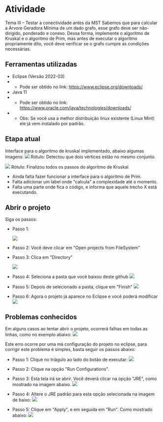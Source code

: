 # Atividade
Tema III – Testar a conectividade antes da MST
Sabemos que para calcular a Árvore Geradora Mínima de um dado grafo, esse
grafo deve ser não-dirigido, ponderado e conexo. Dessa forma, implemente o
algoritmo de Kruskal e o algoritmo de Prim, mas antes de executar o algoritmo
propriamente dito, você deve verificar se o grafo cumpre as condições
necessárias.

## Ferramentas utilizadas
+ Eclipse (Versão 2022-03)
+ + Pode ser obtido no link: https://www.eclipse.org/downloads/
+ Java 11
+ + Pode ser obtido no link: https://www.oracle.com/java/technologies/downloads/
+ + Obs: Se você usa a melhor distribuição linux existente (Linux Mint) ele já vem instalado por padrão.

## Etapa atual
Interface para o algoritmo de kruskal implementado, abaixo algumas imagens:
![](https://i.imgur.com/rvkgC1G.png)
Rótulo: Detectou que dois vértices estão no mesmo conjunto.


![](https://i.imgur.com/aNocisE.png)
Rótulo: Finalizou todos os passos do algoritmo de Kruskal

+ Ainda falta fazer funcionar a interface para o algoritmo de Prim.
+ Falta adicionar um label onde "calcula" a complexidade até o momento.
+ Falta uma parte onde fica o código, e informa que aquele trecho X está executando.

## Abrir o projeto
Siga os passos:

+ Passo 1:
  
  ![](https://i.imgur.com/8ALTerU.png)

+ Passo 2: Você deve clicar em "Open projects from FileSystem"

+ Passo 3: Clica em "Directory"
  
    ![](https://i.imgur.com/PBYEgJs.png)

+ Passo 4: Seleciona a pasta que você baixou deste github
    ![](https://i.imgur.com/ZQehhqQ.png)

+ Passo 5: Depois de selecionado a pasta, clique em "Finish"
    ![](https://i.imgur.com/w7cmjJW.png)


+ Passo 6: Agora o projeto já aparece no Eclipse e você poderá modificar
    ![](https://i.imgur.com/4Khivq0.png)


## Problemas conhecidos
Em alguns casos ao tentar abrir o projeto, ocorrerá falhas em todas as linhas, como no exemplo abaixo:
![](https://i.imgur.com/fUaylnx.png)

Este erro ocorre por uma má configuração do projeto no eclipse, para corrigir este problema é simples, basta seguir os passos abaixo:
+ Passo 1: Clique no triâgulo ao lado do botão de executar:
![](https://i.imgur.com/HQRnO8K.png)

+ Passo 2: Clique na opção "Run Configurations".

+ Passo 3: Esta tela irá se abrir. Você deverá clicar na opção "JRE", como mostrado na imagem abaixo.
![](https://i.imgur.com/XcdO7f4.png)

+ Passo 4: Altere o JRE padrão para esta opção selecionada na imagem de baixo:
![](https://i.imgur.com/XWjif2U.png)

+ Passo 5: Clique em "Apply", e em seguida em "Run". Como mostrado abaixo:
![](https://i.imgur.com/zbJitT5.png)







  